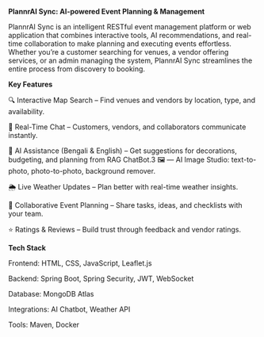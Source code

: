 **PlannrAI Sync: AI-powered Event Planning & Management**

PlannrAI Sync is an intelligent RESTful event management platform or web application that combines interactive tools, AI recommendations, and real-time collaboration to make planning and executing events effortless. Whether you’re a customer searching for venues, a vendor offering services, or an admin managing the system, PlannrAI Sync streamlines the entire process from discovery to booking.

**Key Features**

🔍 Interactive Map Search – Find venues and vendors by location, type, and availability.

💬 Real-Time Chat – Customers, vendors, and collaborators communicate instantly.

🤖 AI Assistance (Bengali & English) – Get suggestions for decorations, budgeting, and planning from RAG ChatBot.3
🖼️ — AI Image Studio: text-to-photo, photo-to-photo, background remover.

🌦 Live Weather Updates – Plan better with real-time weather insights.

📝 Collaborative Event Planning – Share tasks, ideas, and checklists with your team.

⭐ Ratings & Reviews – Build trust through feedback and vendor ratings.



**Tech Stack**

Frontend: HTML, CSS, JavaScript, Leaflet.js

Backend: Spring Boot, Spring Security, JWT, WebSocket

Database: MongoDB Atlas

Integrations: AI Chatbot, Weather API

Tools: Maven, Docker
